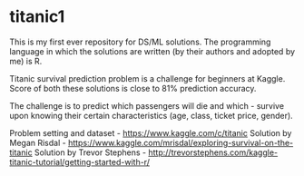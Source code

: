 # titanic1

This is my first ever repository for DS/ML solutions.
The programming language in which the solutions are written (by their authors and adopted by me) is R. 

Titanic survival prediction problem is a challenge for beginners at Kaggle. Score of both these solutions is close to 81% prediction accuracy.

The challenge is to predict which passengers will die and which - survive upon knowing their certain characteristics (age, class, ticket price, gender).

Problem setting and dataset - https://www.kaggle.com/c/titanic 
Solution by Megan Risdal - https://www.kaggle.com/mrisdal/exploring-survival-on-the-titanic 
Solution by Trevor Stephens - http://trevorstephens.com/kaggle-titanic-tutorial/getting-started-with-r/
